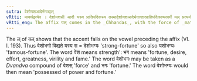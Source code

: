 ```yaml
---
sutra: वेशोयशआदेर्भगाद्यल्
vRtti: मत्वर्थइत्येव । देशोयशसी आदौ यस्य प्रातिपदिकस्य तस्माद्वेशोयशआदेर्भगान्तात्प्रातिपदिकान्मत्वर्थे यल् प्रत्ययो भवति ॥
vRtti_eng: The affix यल् comes in the _Chhandas_, with the force of _matup_, after the word _bhaga_, having the words '_vesas_' or '_yasas_' in the beginning.
---
```

The ल् of यल् shows that the accent falls on the vowel preceding the affix (VI. I. 193). Thus वेशोभगो विद्यते यस्य स = देशोभग्यः 'strong-fortune' so also यशोभग्यः 'famous-fortune'. The word वेश means strength': भग means 'fortune, desire, effort, greatness, virility and fame.' The word वेशोभगः may be taken as a _Dvandva_ compound of वेशस् 'force' and भगः 'fortune.' The word वेशोभग्यः would then mean 'possessed of power and fortune.'
